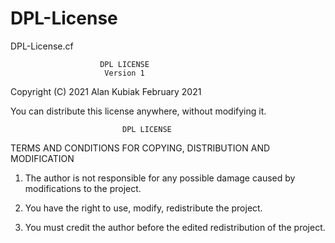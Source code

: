# DPL-License
DPL-License.cf

                        DPL LICENSE
                         Version 1

 Copyright (C) 2021 Alan Kubiak
 February 2021

 You can distribute this license anywhere, without modifying it.

                             DPL LICENSE                          
   TERMS AND CONDITIONS FOR COPYING, DISTRIBUTION AND MODIFICATION

 1. The author is not responsible for any possible damage caused by modifications to the project.

 2. You have the right to use, modify, redistribute the project.

 3. You must credit the author before the edited redistribution of the project.
